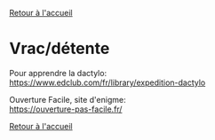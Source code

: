[Retour à l'accueil](../README.md)
# Vrac/détente

Pour apprendre la dactylo: \
https://www.edclub.com/fr/library/expedition-dactylo

Ouverture Facile, site d'enigme: \
https://ouverture-pas-facile.fr/

[Retour à l'accueil](../README.md)